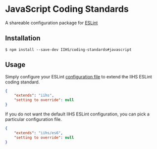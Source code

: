 # JavaScript Coding Standards

A shareable configuration package for [ESLint](http://eslint.org/)

## Installation

```shell
$ npm install --save-dev IIHS/coding-standards#javascript
```

## Usage

Simply configure your ESLint [configuration file](http://eslint.org/docs/user-guide/configuring) to extend the IIHS ESLint coding standard.

```json
{
    "extends": "iihs",
    "setting to override": null
}
```

If you do not want the default IIHS ESLint configuration, you can pick a particular configuration file.

```json
{
    "extends": "iihs/es6",
    "setting to override": null
}
```
